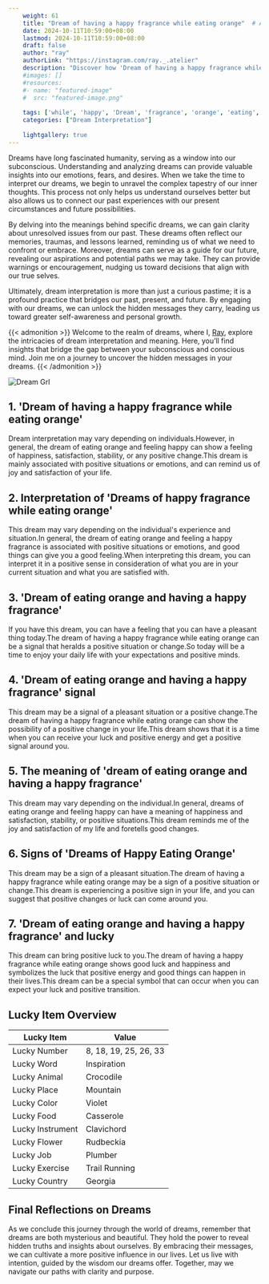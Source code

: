 ```yaml
---
    weight: 61
    title: "Dream of having a happy fragrance while eating orange"  # Assuming 'title' column exists
    date: 2024-10-11T10:59:00+08:00
    lastmod: 2024-10-11T10:59:00+08:00
    draft: false
    author: "ray"
    authorLink: "https://instagram.com/ray._.atelier"
    description: "Discover how 'Dream of having a happy fragrance while eating orange' can interpret your future and uncover its significant meanings in your life."
    #images: []
    #resources:
    #- name: "featured-image"
    #  src: "featured-image.png"
    
    tags: ['while', 'happy', 'Dream', 'fragrance', 'orange', 'eating', 'having']
    categories: ["Dream Interpretation"]
    
    lightgallery: true
---
```

    
Dreams have long fascinated humanity, serving as a window into our subconscious. Understanding and analyzing dreams can provide valuable insights into our emotions, fears, and desires. When we take the time to interpret our dreams, we begin to unravel the complex tapestry of our inner thoughts. This process not only helps us understand ourselves better but also allows us to connect our past experiences with our present circumstances and future possibilities.

By delving into the meanings behind specific dreams, we can gain clarity about unresolved issues from our past. These dreams often reflect our memories, traumas, and lessons learned, reminding us of what we need to confront or embrace. Moreover, dreams can serve as a guide for our future, revealing our aspirations and potential paths we may take. They can provide warnings or encouragement, nudging us toward decisions that align with our true selves.

Ultimately, dream interpretation is more than just a curious pastime; it is a profound practice that bridges our past, present, and future. By engaging with our dreams, we can unlock the hidden messages they carry, leading us toward greater self-awareness and personal growth.

{{< admonition >}}
Welcome to the realm of dreams, where I, [Ray](https://instagram.com/ray._.atelier), explore the intricacies of dream interpretation and meaning. Here, you’ll find insights that bridge the gap between your subconscious and conscious mind. Join me on a journey to uncover the hidden messages in your dreams.
{{< /admonition >}}

![Dream Grl](https://cdn.pixabay.com/photo/2017/11/02/03/35/gothic-2910057_1280.jpg "Dream Grl")

## 1. 'Dream of having a happy fragrance while eating orange'
Dream interpretation may vary depending on individuals.However, in general, the dream of eating orange and feeling happy can show a feeling of happiness, satisfaction, stability, or any positive change.This dream is mainly associated with positive situations or emotions, and can remind us of joy and satisfaction of your life.

## 2. Interpretation of 'Dreams of happy fragrance while eating orange'
This dream may vary depending on the individual's experience and situation.In general, the dream of eating orange and feeling a happy fragrance is associated with positive situations or emotions, and good things can give you a good feeling.When interpreting this dream, you can interpret it in a positive sense in consideration of what you are in your current situation and what you are satisfied with.

## 3. 'Dream of eating orange and having a happy fragrance'
If you have this dream, you can have a feeling that you can have a pleasant thing today.The dream of having a happy fragrance while eating orange can be a signal that heralds a positive situation or change.So today will be a time to enjoy your daily life with your expectations and positive minds.

## 4. 'Dream of eating orange and having a happy fragrance' signal
This dream may be a signal of a pleasant situation or a positive change.The dream of having a happy fragrance while eating orange can show the possibility of a positive change in your life.This dream shows that it is a time when you can receive your luck and positive energy and get a positive signal around you.

## 5. The meaning of 'dream of eating orange and having a happy fragrance'
This dream may vary depending on the individual.In general, dreams of eating orange and feeling happy can have a meaning of happiness and satisfaction, stability, or positive situations.This dream reminds me of the joy and satisfaction of my life and foretells good changes.

## 6. Signs of 'Dreams of Happy Eating Orange'
This dream may be a sign of a pleasant situation.The dream of having a happy fragrance while eating orange may be a sign of a positive situation or change.This dream is experiencing a positive sign in your life, and you can suggest that positive changes or luck can come around you.

## 7. 'Dream of eating orange and having a happy fragrance' and lucky
This dream can bring positive luck to you.The dream of having a happy fragrance while eating orange shows good luck and happiness and symbolizes the luck that positive energy and good things can happen in their lives.This dream can be a special symbol that can occur when you can expect your luck and positive transition.

## Lucky Item Overview
| Lucky Item          | Value              |
|---------------|--------------------|
| Lucky Number        | 8, 18, 19, 25, 26, 33  |
| Lucky Word          | Inspiration |
| Lucky Animal        | Crocodile |
| Lucky Place         | Mountain     |
| Lucky Color         | Violet     |
| Lucky Food          | Casserole      |
| Lucky Instrument    | Clavichord |
| Lucky Flower        | Rudbeckia    |
| Lucky Job           | Plumber       |
| Lucky Exercise      | Trail Running  |
| Lucky Country       | Georgia    |


##  Final Reflections on Dreams

As we conclude this journey through the world of dreams, remember that dreams are both mysterious and beautiful. They hold the power to reveal hidden truths and insights about ourselves. By embracing their messages, we can cultivate a more positive influence in our lives. Let us live with intention, guided by the wisdom our dreams offer. Together, may we navigate our paths with clarity and purpose.
